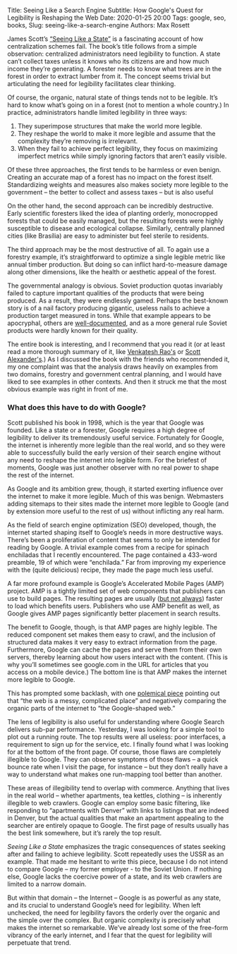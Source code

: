 Title: Seeing Like a Search Engine
Subtitle: How Google's Quest for Legibility is Reshaping the Web
Date: 2020-01-25 20:00
Tags: google, seo, books,
Slug: seeing-like-a-search-engine
Authors: Max Rosett

James Scott’s [“Seeing Like a State”](https://www.amazon.com/Seeing-like-State-Certain-Condition/dp/0300078153) is a fascinating account of how centralization schemes fail. The book’s title follows from a simple observation: centralized administrators need legibility to function. A state can’t collect taxes unless it knows who its citizens are and how much income they’re generating. A forester needs to know what trees are in the forest in order to extract lumber from it. The concept seems trivial but articulating the need for legibility facilitates clear thinking.

Of course, the organic, natural state of things tends not to be legible. It’s hard to know what’s going on in a forest (not to mention a whole country.) In practice, administrators handle limited legibility in three ways:

1.	They superimpose structures that make the world more legible.
2.	They reshape the world to make it more legible and assume that the complexity they’re removing is irrelevant.
3.	When they fail to achieve perfect legibility, they focus on maximizing imperfect metrics while simply ignoring factors that aren’t easily visible.

Of these three approaches, the first tends to be harmless or even benign. Creating an accurate map of a forest has no impact on the forest itself. Standardizing weights and measures also makes society more legible to the government – the better to collect and assess taxes – but is also useful 

On the other hand, the second approach can be incredibly destructive. Early scientific foresters liked the idea of planting orderly, monocropped forests that could be easily managed, but the resulting forests were highly susceptible to disease and ecological collapse. Similarly, centrally planned cities (like Brasília) are easy to administer but feel sterile to residents.

The third approach may be the most destructive of all. To again use a forestry example, it’s straightforward to optimize a single legible metric like annual timber production. But doing so can inflict hard-to-measure damage along other dimensions, like the health or aesthetic appeal of the forest.

The governmental analogy is obvious. Soviet production quotas invariably failed to capture important qualities of the products that were being produced. As a result, they were endlessly gamed. Perhaps the best-known story is of a nail factory producing gigantic, useless nails to achieve a production target measured in tons. While that example appears to be apocryphal, others are [well-documented](https://skeptics.stackexchange.com/questions/22375/did-a-soviet-nail-factory-produce-useless-nails-to-improve-metrics), and as a more general rule Soviet products were hardly known for their quality.

The entire book is interesting, and I recommend that you read it (or at least read a more thorough summary of it, like [Venkatesh Rao's](https://www.ribbonfarm.com/2010/07/26/a-big-little-idea-called-legibility/) or [Scott Alexander's](https://slatestarcodex.com/2017/03/16/book-review-seeing-like-a-state/).) As I discussed the book with the friends who recommended it, my one complaint was that the analysis draws heavily on examples from two domains, forestry and government central planning, and I would have liked to see examples in other contexts. And then it struck me that the most obvious example was right in front of me.

### What does this have to do with Google?

Scott published his book in 1998, which is the year that Google was founded. Like a state or a forester, Google requires a high degree of legibility to deliver its tremendously useful service. Fortunately for Google, the internet is inherently more legible than the real world, and so they were able to successfully build the early version of their search engine without any need to reshape the internet into legible form. For the briefest of moments, Google was just another observer with no real power to shape the rest of the internet.

As Google and its ambition grew, though, it started exerting influence over the internet to make it more legible. Much of this was benign. Webmasters adding sitemaps to their sites made the internet more legible to Google (and by extension more useful to the rest of us) without inflicting any real harm. 

As the field of search engine optimization (SEO) developed, though, the internet started shaping itself to Google’s needs in more destructive ways. There’s been a proliferation of content that seems to only be intended for reading by Google. A trivial example comes from a recipe for spinach enchiladas that I recently encountered. The page contained a 433-word preamble, 19 of which were “enchilada.”  Far from improving my experience with the (quite delicious) recipe, they made the page much less useful.

A far more profound example is Google’s Accelerated Mobile Pages (AMP) project. AMP is a tightly limited set of web components that publishers can use to build pages. The resulting pages are usually ([but not always](https://unlikekinds.com/article/google-amp-page-speed)) 
 faster to load which benefits users. Publishers who use AMP benefit as well, as Google gives AMP pages significantly better placement in search results. 

The benefit to Google, though, is that AMP pages are highly legible. The reduced component set makes them easy to crawl, and the inclusion of structured data makes it very easy to extract information from the page. Furthermore, Google can cache the pages and serve them from their own servers, thereby learning about how users interact with the content. (This is why you’ll sometimes see google.com in the URL for articles that you access on a mobile device.) The bottom line is that AMP makes the internet more legible to Google.

This has prompted some backlash, with one [polemical piece](https://www.polemicdigital.com/google-amp-go-to-hell/) pointing out that “the web is a messy, complicated place” and negatively comparing the organic parts of the internet to “the Google-shaped web.” 

The lens of legibility is also useful for understanding where Google Search delivers sub-par performance. Yesterday, I was looking for a simple tool to plot out a running route. The top results were all useless: poor interfaces, a requirement to sign up for the service, etc. I finally found what I was looking for at the bottom of the front page. Of course, those flaws are completely illegible to Google. They can observe symptoms of those flaws – a quick bounce rate when I visit the page, for instance – but they don’t really have a way to understand what makes one run-mapping tool better than another.

These areas of illegibility tend to overlap with commerce. Anything that lives in the real world – whether apartments, tea kettles, clothing – is inherently illegible to web crawlers. Google can employ some basic filtering, like responding to “apartments with Denver” with links to listings that are indeed in Denver, but the actual qualities that make an apartment appealing to the searcher are entirely opaque to Google. The first page of results usually has the best link somewhere, but it’s rarely the top result.

*Seeing Like a State* emphasizes the tragic consequences of states seeking after and failing to achieve legibility. Scott repeatedly uses the USSR as an example. That made me hesitant to write this piece, because I do not intend to compare Google – my former employer - to the Soviet Union. If nothing else, Google lacks the coercive power of a state, and its web crawlers are limited to a narrow domain. 

But within that domain – the Internet – Google is as powerful as any state, and its crucial to understand Google’s need for legibility. When left unchecked, the need for legibility favors the orderly over the organic and the simple over the complex. But organic complexity is precisely what makes the internet so remarkable. We’ve already lost some of the free-form vibrancy of the early internet, and I fear that the quest for legibility will perpetuate that trend.
